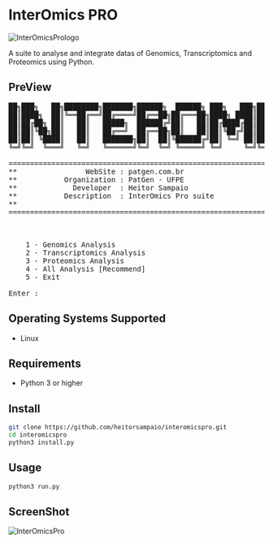 # InterOmics PRO

![InterOmicsPrologo](https://i.imgur.com/GjTojs7.png)

A suite to analyse and integrate datas of Genomics, Transcriptomics and Proteomics using Python.

## PreView
<pre>
██╗███╗   ██╗████████╗███████╗██████╗  ██████╗ ███╗   ███╗██╗ ██████╗███████╗    ██████╗ ██████╗  ██████╗ 
██║████╗  ██║╚══██╔══╝██╔════╝██╔══██╗██╔═══██╗████╗ ████║██║██╔════╝██╔════╝    ██╔══██╗██╔══██╗██╔═══██╗
██║██╔██╗ ██║   ██║   █████╗  ██████╔╝██║   ██║██╔████╔██║██║██║     ███████╗    ██████╔╝██████╔╝██║   ██║
██║██║╚██╗██║   ██║   ██╔══╝  ██╔══██╗██║   ██║██║╚██╔╝██║██║██║     ╚════██║    ██╔═══╝ ██╔══██╗██║   ██║
██║██║ ╚████║   ██║   ███████╗██║  ██║╚██████╔╝██║ ╚═╝ ██║██║╚██████╗███████║    ██║     ██║  ██║╚██████╔╝
╚═╝╚═╝  ╚═══╝   ╚═╝   ╚══════╝╚═╝  ╚═╝ ╚═════╝ ╚═╝     ╚═╝╚═╝ ╚═════╝╚══════╝    ╚═╝     ╚═╝  ╚═╝ ╚═════╝ 
                                                                                                          
====================================================================
**                WebSite : patgen.com.br                         **
**           Organization : PatGen - UFPE                         **
**             Developer  : Heitor Sampaio                        **
**           Description  : InterOmics Pro suite                  **
**                                                                **
====================================================================
    


    1 - Genomics Analysis
    2 - Transcriptomics Analysis
    3 - Proteomics Analysis
    4 - All Analysis [Recommend]
    5 - Exit

Enter :
</pre>

## Operating Systems Supported
- Linux

## Requirements
- Python 3 or higher

## Install
```bash
git clone https://github.com/heitorsampaio/interomicspro.git
cd interomicspro
python3 install.py 
```
## Usage
```bash
python3 run.py
```

## ScreenShot
![InterOmicsPro](https://i.imgur.com/DWluANG.png)
